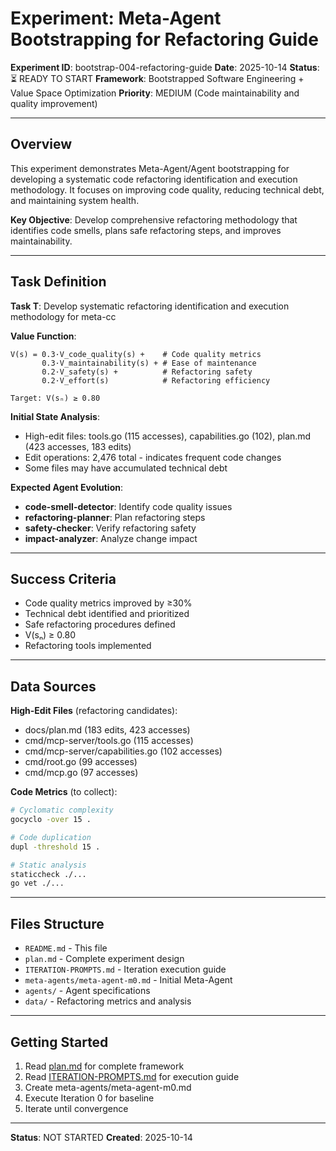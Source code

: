 # Experiment: Meta-Agent Bootstrapping for Refactoring Guide

**Experiment ID**: bootstrap-004-refactoring-guide
**Date**: 2025-10-14
**Status**: ⏳ READY TO START
**Framework**: Bootstrapped Software Engineering + Value Space Optimization
**Priority**: MEDIUM (Code maintainability and quality improvement)

---

## Overview

This experiment demonstrates Meta-Agent/Agent bootstrapping for developing a systematic code refactoring identification and execution methodology. It focuses on improving code quality, reducing technical debt, and maintaining system health.

**Key Objective**: Develop comprehensive refactoring methodology that identifies code smells, plans safe refactoring steps, and improves maintainability.

---

## Task Definition

**Task T**: Develop systematic refactoring identification and execution methodology for meta-cc

**Value Function**:
```
V(s) = 0.3·V_code_quality(s) +    # Code quality metrics
       0.3·V_maintainability(s) + # Ease of maintenance
       0.2·V_safety(s) +          # Refactoring safety
       0.2·V_effort(s)            # Refactoring efficiency

Target: V(sₙ) ≥ 0.80
```

**Initial State Analysis**:
- High-edit files: tools.go (115 accesses), capabilities.go (102), plan.md (423 accesses, 183 edits)
- Edit operations: 2,476 total - indicates frequent code changes
- Some files may have accumulated technical debt

**Expected Agent Evolution**:
- **code-smell-detector**: Identify code quality issues
- **refactoring-planner**: Plan refactoring steps
- **safety-checker**: Verify refactoring safety
- **impact-analyzer**: Analyze change impact

---

## Success Criteria

- Code quality metrics improved by ≥30%
- Technical debt identified and prioritized
- Safe refactoring procedures defined
- V(sₙ) ≥ 0.80
- Refactoring tools implemented

---

## Data Sources

**High-Edit Files** (refactoring candidates):
- docs/plan.md (183 edits, 423 accesses)
- cmd/mcp-server/tools.go (115 accesses)
- cmd/mcp-server/capabilities.go (102 accesses)
- cmd/root.go (99 accesses)
- cmd/mcp.go (97 accesses)

**Code Metrics** (to collect):
```bash
# Cyclomatic complexity
gocyclo -over 15 .

# Code duplication
dupl -threshold 15 .

# Static analysis
staticcheck ./...
go vet ./...
```

---

## Files Structure

- `README.md` - This file
- `plan.md` - Complete experiment design  
- `ITERATION-PROMPTS.md` - Iteration execution guide
- `meta-agents/meta-agent-m0.md` - Initial Meta-Agent
- `agents/` - Agent specifications
- `data/` - Refactoring metrics and analysis

---

## Getting Started

1. Read [plan.md](plan.md) for complete framework
2. Read [ITERATION-PROMPTS.md](ITERATION-PROMPTS.md) for execution guide
3. Create meta-agents/meta-agent-m0.md
4. Execute Iteration 0 for baseline
5. Iterate until convergence

---

**Status**: NOT STARTED
**Created**: 2025-10-14
